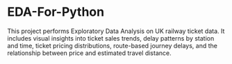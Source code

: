 # EDA-For-Python
This project performs Exploratory Data Analysis on UK railway ticket data. It includes visual insights into ticket sales trends, delay patterns by station and time, ticket pricing distributions, route-based journey delays, and the relationship between price and estimated travel distance. 

